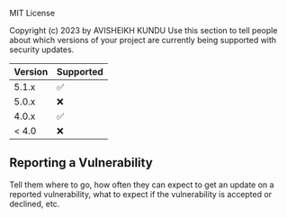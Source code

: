 MIT License


Copyright (c) 2023 by AVISHEIKH KUNDU
Use this section to tell people about which versions of your project are
currently being supported with security updates.

| Version | Supported          |
| ------- | ------------------ |
| 5.1.x   | :white_check_mark: |
| 5.0.x   | :x:                |
| 4.0.x   | :white_check_mark: |
| < 4.0   | :x:                |

## Reporting a Vulnerability


Tell them where to go, how often they can expect to get an update on a
reported vulnerability, what to expect if the vulnerability is accepted or
declined, etc.

